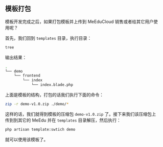 
## 模板打包

模板开发完成之后，如果打包模板并上传到 MeEduCloud 销售或者给其它用户使用呢？

首先，我们回到 `templates` 目录，执行目录：

```sh
tree
```

输出结果：

```sh
.
└── demo
    └── frontend
        └── index
            └── index.blade.php
```

上面是模板的结构，打包的话我们执行下面的命令：


```sh
zip -r demo-v1.0.zip ./demo/*
```

这样的话，我们就得到模板的压缩包 `demo-v1.0.zip` 了。接下来我们该压缩包上传到到其它的 MeEdu 并在 `templates` 目录解压，然后执行：


```sh
php artisan template:swtich demo
```

就可以使用该模板了。
